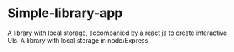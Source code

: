 # Simple-library-app
A library with local storage, accompanied by a react js to create interactive UIs. 
A library with local storage in node/Express
